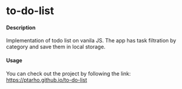 # to-do-list
#### Description
Implementation of todo list on vanila JS. The app has task filtration by category and save them in local storage.

#### Usage
You can check out the project by following the link:
https://ptarho.github.io/to-do-list

